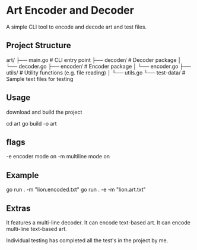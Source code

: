 # Art Encoder and Decoder

A simple CLI tool to encode and decode art and test files.

## Project Structure 

art/
├── main.go # CLI entry point
├── decoder/ # Decoder package
│ └── decoder.go
├── encoder/ # Encoder package
│ └── encoder.go
├── utils/ # Utility functions (e.g. file reading)
│ └── utils.go
└── test-data/ # Sample text files for testing

## Usage 

download and build the project 

cd art
go build -o art

## flags

-e encoder mode on
-m multiline mode on

## Example

go run . -m "lion.encoded.txt"
go run . -e -m "lion.art.txt"


## Extras
 It features a multi-line decoder.
 It can encode text-based art.
 It can encode multi-line text-based art.


Individual testing has completed all the test's in the project by me.